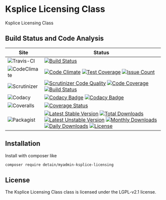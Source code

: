 # Ksplice Licensing Class

Ksplice Licensing Class

## Build Status and Code Analysis

Site          | Status
--------------|---------------------------
![Travis-CI](http://i.is.cc/storage/GYd75qN.png "Travis-CI")     | [![Build Status](https://travis-ci.org/detain/myadmin-ksplice-licensing.svg?branch=master)](https://travis-ci.org/detain/myadmin-ksplice-licensing)
![CodeClimate](http://i.is.cc/storage/GYlageh.png "CodeClimate")  | [![Code Climate](https://codeclimate.com/github/detain/myadmin-ksplice-licensing/badges/gpa.svg)](https://codeclimate.com/github/detain/myadmin-ksplice-licensing) [![Test Coverage](https://codeclimate.com/github/detain/myadmin-ksplice-licensing/badges/coverage.svg)](https://codeclimate.com/github/detain/myadmin-ksplice-licensing/coverage) [![Issue Count](https://codeclimate.com/github/detain/myadmin-ksplice-licensing/badges/issue_count.svg)](https://codeclimate.com/github/detain/myadmin-ksplice-licensing)
![Scrutinizer](http://i.is.cc/storage/GYeUnux.png "Scrutinizer")   | [![Scrutinizer Code Quality](https://scrutinizer-ci.com/g/myadmin-plugins/myadmin-ksplice-licensing/badges/quality-score.png?b=master)](https://scrutinizer-ci.com/g/myadmin-plugins/myadmin-ksplice-licensing/?branch=master) [![Code Coverage](https://scrutinizer-ci.com/g/myadmin-plugins/myadmin-ksplice-licensing/badges/coverage.png?b=master)](https://scrutinizer-ci.com/g/myadmin-plugins/myadmin-ksplice-licensing/?branch=master) [![Build Status](https://scrutinizer-ci.com/g/myadmin-plugins/myadmin-ksplice-licensing/badges/build.png?b=master)](https://scrutinizer-ci.com/g/myadmin-plugins/myadmin-ksplice-licensing/build-status/master)
![Codacy](http://i.is.cc/storage/GYi66Cx.png "Codacy")        | [![Codacy Badge](https://api.codacy.com/project/badge/Grade/226251fc068f4fd5b4b4ef9a40011d06)](https://www.codacy.com/app/detain/myadmin-ksplice-licensing) [![Codacy Badge](https://api.codacy.com/project/badge/Coverage/25fa74eb74c947bf969602fcfe87e349)](https://www.codacy.com/app/detain/myadmin-ksplice-licensing?utm_source=github.com&utm_medium=referral&utm_content=detain/myadmin-ksplice-licensing&utm_campaign=Badge_Coverage)
![Coveralls](http://i.is.cc/storage/GYjNSim.png "Coveralls")    | [![Coverage Status](https://coveralls.io/repos/github/detain/db_abstraction/badge.svg?branch=master)](https://coveralls.io/github/detain/myadmin-ksplice-licensing?branch=master)
![Packagist](http://i.is.cc/storage/GYacBEX.png "Packagist")     | [![Latest Stable Version](https://poser.pugx.org/detain/myadmin-ksplice-licensing/version)](https://packagist.org/packages/detain/myadmin-ksplice-licensing) [![Total Downloads](https://poser.pugx.org/detain/myadmin-ksplice-licensing/downloads)](https://packagist.org/packages/detain/myadmin-ksplice-licensing) [![Latest Unstable Version](https://poser.pugx.org/detain/myadmin-ksplice-licensing/v/unstable)](//packagist.org/packages/detain/myadmin-ksplice-licensing) [![Monthly Downloads](https://poser.pugx.org/detain/myadmin-ksplice-licensing/d/monthly)](https://packagist.org/packages/detain/myadmin-ksplice-licensing) [![Daily Downloads](https://poser.pugx.org/detain/myadmin-ksplice-licensing/d/daily)](https://packagist.org/packages/detain/myadmin-ksplice-licensing) [![License](https://poser.pugx.org/detain/myadmin-ksplice-licensing/license)](https://packagist.org/packages/detain/myadmin-ksplice-licensing)


## Installation

Install with composer like

```sh
composer require detain/myadmin-ksplice-licensing
```

## License

The Ksplice Licensing Class class is licensed under the LGPL-v2.1 license.

